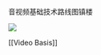音视频基础技术路线图镇楼

[![](http://cdn.liwuhou.cn/tmp/20230128125323.png)](https://www.yuque.com/webmedia/handbook/knowledge-map)

[[Video Basis]]
